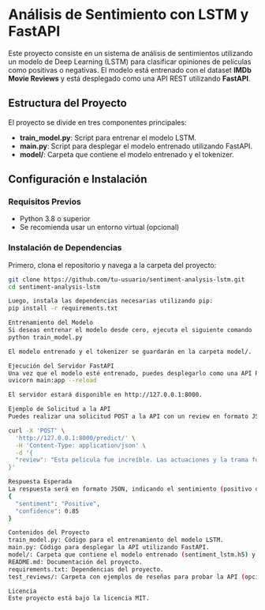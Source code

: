 # Análisis de Sentimiento con LSTM y FastAPI

Este proyecto consiste en un sistema de análisis de sentimientos utilizando un modelo de Deep Learning (LSTM) para clasificar opiniones de películas como positivas o negativas. El modelo está entrenado con el dataset **IMDb Movie Reviews** y está desplegado como una API REST utilizando **FastAPI**.

## Estructura del Proyecto

El proyecto se divide en tres componentes principales:

- **train_model.py**: Script para entrenar el modelo LSTM.
- **main.py**: Script para desplegar el modelo entrenado utilizando FastAPI.
- **model/**: Carpeta que contiene el modelo entrenado y el tokenizer.

## Configuración e Instalación

### Requisitos Previos

- Python 3.8 o superior
- Se recomienda usar un entorno virtual (opcional)

### Instalación de Dependencias

Primero, clona el repositorio y navega a la carpeta del proyecto:

```bash
git clone https://github.com/tu-usuario/sentiment-analysis-lstm.git
cd sentiment-analysis-lstm

Luego, instala las dependencias necesarias utilizando pip:
pip install -r requirements.txt

Entrenamiento del Modelo 
Si deseas entrenar el modelo desde cero, ejecuta el siguiente comando
python train_model.py

El modelo entrenado y el tokenizer se guardarán en la carpeta model/.

Ejecución del Servidor FastAPI
Una vez que el modelo esté entrenado, puedes desplegarlo como una API REST utilizando FastAPI. Para iniciar el servidor, ejecuta:
uvicorn main:app --reload

El servidor estará disponible en http://127.0.0.1:8000.

Ejemplo de Solicitud a la API
Puedes realizar una solicitud POST a la API con un review en formato JSON, como se muestra a continuación:

curl -X 'POST' \
  'http://127.0.0.1:8000/predict/' \
  -H 'Content-Type: application/json' \
  -d '{
  "review": "Esta película fue increíble. Las actuaciones y la trama fueron sobresalientes."
}'

Respuesta Esperada
La respuesta será en formato JSON, indicando el sentimiento (positivo o negativo) y la confianza del modelo:
{
  "sentiment": "Positive",
  "confidence": 0.85
}

Contenidos del Proyecto
train_model.py: Código para el entrenamiento del modelo LSTM.
main.py: Código para desplegar la API utilizando FastAPI.
model/: Carpeta que contiene el modelo entrenado (sentiment_lstm.h5) y el tokenizer (tokenizer.pickle).
README.md: Documentación del proyecto.
requirements.txt: Dependencias del proyecto.
test_reviews/: Carpeta con ejemplos de reseñas para probar la API (opcional).

Licencia
Este proyecto está bajo la licencia MIT.